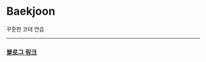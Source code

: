 # Baekjoon
꾸준한 코테 연습

***

### [블로그 링크](https://dekoms-coding.tistory.com/manage/posts/?searchKeyword=%EB%B0%B1%EC%A4%80&searchType=title)
